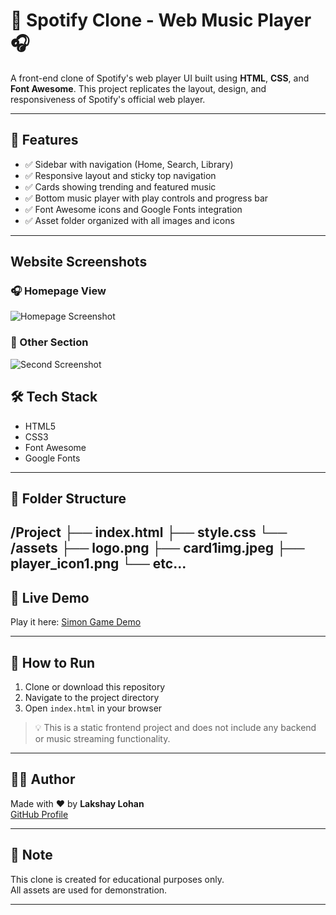 # 🎵 Spotify Clone - Web Music Player 🎧

A front-end clone of Spotify's web player UI built using **HTML**, **CSS**, and **Font Awesome**. This project replicates the layout, design, and responsiveness of Spotify's official web player.

---

## 📌 Features

- ✅ Sidebar with navigation (Home, Search, Library)
- ✅ Responsive layout and sticky top navigation
- ✅ Cards showing trending and featured music
- ✅ Bottom music player with play controls and progress bar
- ✅ Font Awesome icons and Google Fonts integration
- ✅ Asset folder organized with all images and icons

---

## Website Screenshots

### 🎧 Homepage View
![Homepage Screenshot](assets/webImg1.png)

### 📱 Other Section
![Second Screenshot](assets/webImg2.png)


## 🛠️ Tech Stack

- HTML5  
- CSS3  
- Font Awesome  
- Google Fonts  

---

## 📂 Folder Structure

/Project
├── index.html
├── style.css
└── /assets
    ├── logo.png
    ├── card1img.jpeg
    ├── player_icon1.png
    └── etc...
---

## 🚀 Live Demo

Play it here: [Simon Game Demo](https://lakshaylohan.github.io/Music-Web-Clone/)

---

## 🚀 How to Run

1. Clone or download this repository
2. Navigate to the project directory
3. Open `index.html` in your browser

> 💡 This is a static frontend project and does not include any backend or music streaming functionality.

---

## 🙋‍♀️ Author

Made with ❤️ by **Lakshay Lohan**  
[GitHub Profile](https://github.com/LakshayLohan
)

---

## 📌 Note

This clone is created for educational purposes only.  
All assets are used for demonstration.

---
